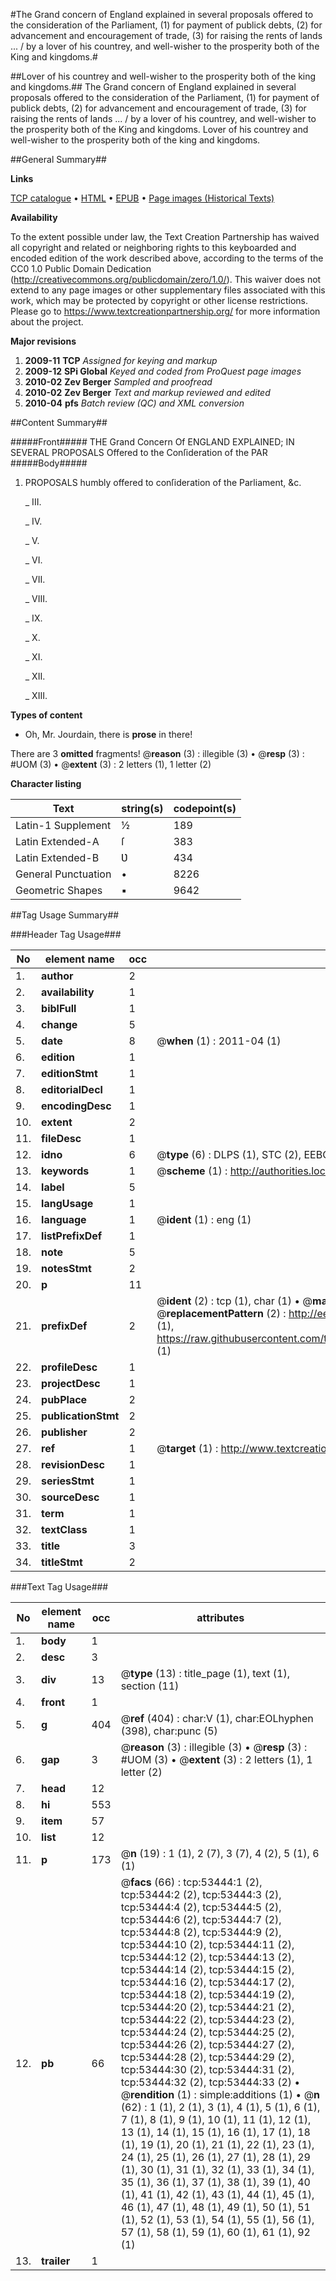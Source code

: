 #The Grand concern of England explained in several proposals offered to the consideration of the Parliament, (1) for payment of publick debts, (2) for advancement and encouragement of trade, (3) for raising the rents of lands ... / by a lover of his countrey, and well-wisher to the prosperity both of the King and kingdoms.#

##Lover of his countrey and well-wisher to the prosperity both of the king and kingdoms.##
The Grand concern of England explained in several proposals offered to the consideration of the Parliament, (1) for payment of publick debts, (2) for advancement and encouragement of trade, (3) for raising the rents of lands ... / by a lover of his countrey, and well-wisher to the prosperity both of the King and kingdoms.
Lover of his countrey and well-wisher to the prosperity both of the king and kingdoms.

##General Summary##

**Links**

[TCP catalogue](http://www.ota.ox.ac.uk/tcp/)  • 
[HTML](http://tei.it.ox.ac.uk/tcp/Texts-HTML/free/A41/A41753.html)  • 
[EPUB](http://tei.it.ox.ac.uk/tcp/Texts-EPUB/free/A41/A41753.epub) • 
[Page images (Historical Texts)](https://historicaltexts.jisc.ac.uk/eebo-12068670e)

**Availability**

To the extent possible under law, the Text Creation Partnership has waived all copyright and related or neighboring rights to this keyboarded and encoded edition of the work described above, according to the terms of the CC0 1.0 Public Domain Dedication (http://creativecommons.org/publicdomain/zero/1.0/). This waiver does not extend to any page images or other supplementary files associated with this work, which may be protected by copyright or other license restrictions. Please go to https://www.textcreationpartnership.org/ for more information about the project.

**Major revisions**

1. __2009-11__ __TCP__ *Assigned for keying and markup*
1. __2009-12__ __SPi Global__ *Keyed and coded from ProQuest page images*
1. __2010-02__ __Zev Berger__ *Sampled and proofread*
1. __2010-02__ __Zev Berger__ *Text and markup reviewed and edited*
1. __2010-04__ __pfs__ *Batch review (QC) and XML conversion*

##Content Summary##

#####Front#####
THE Grand Concern Of ENGLAND EXPLAINED; IN SEVERAL PROPOSALS Offered to the Conſideration of the PAR
#####Body#####

1. PROPOSALS humbly offered to conſideration of the Parliament, &c.

    _ III.

    _ IV.

    _ V.

    _ VI.

    _ VII.

    _ VIII.

    _ IX.

    _ X.

    _ XI.

    _ XII.

    _ XIII.

**Types of content**

  * Oh, Mr. Jourdain, there is **prose** in there!

There are 3 **omitted** fragments! 
 @__reason__ (3) : illegible (3)  •  @__resp__ (3) : #UOM (3)  •  @__extent__ (3) : 2 letters (1), 1 letter (2)

**Character listing**


|Text|string(s)|codepoint(s)|
|---|---|---|
|Latin-1 Supplement|½|189|
|Latin Extended-A|ſ|383|
|Latin Extended-B|Ʋ|434|
|General Punctuation|•|8226|
|Geometric Shapes|▪|9642|

##Tag Usage Summary##

###Header Tag Usage###

|No|element name|occ|attributes|
|---|---|---|---|
|1.|__author__|2||
|2.|__availability__|1||
|3.|__biblFull__|1||
|4.|__change__|5||
|5.|__date__|8| @__when__ (1) : 2011-04 (1)|
|6.|__edition__|1||
|7.|__editionStmt__|1||
|8.|__editorialDecl__|1||
|9.|__encodingDesc__|1||
|10.|__extent__|2||
|11.|__fileDesc__|1||
|12.|__idno__|6| @__type__ (6) : DLPS (1), STC (2), EEBO-CITATION (1), OCLC (1), VID (1)|
|13.|__keywords__|1| @__scheme__ (1) : http://authorities.loc.gov/ (1)|
|14.|__label__|5||
|15.|__langUsage__|1||
|16.|__language__|1| @__ident__ (1) : eng (1)|
|17.|__listPrefixDef__|1||
|18.|__note__|5||
|19.|__notesStmt__|2||
|20.|__p__|11||
|21.|__prefixDef__|2| @__ident__ (2) : tcp (1), char (1)  •  @__matchPattern__ (2) : ([0-9\-]+):([0-9IVX]+) (1), (.+) (1)  •  @__replacementPattern__ (2) : http://eebo.chadwyck.com/downloadtiff?vid=$1&page=$2 (1), https://raw.githubusercontent.com/textcreationpartnership/Texts/master/tcpchars.xml#$1 (1)|
|22.|__profileDesc__|1||
|23.|__projectDesc__|1||
|24.|__pubPlace__|2||
|25.|__publicationStmt__|2||
|26.|__publisher__|2||
|27.|__ref__|1| @__target__ (1) : http://www.textcreationpartnership.org/docs/. (1)|
|28.|__revisionDesc__|1||
|29.|__seriesStmt__|1||
|30.|__sourceDesc__|1||
|31.|__term__|1||
|32.|__textClass__|1||
|33.|__title__|3||
|34.|__titleStmt__|2||


###Text Tag Usage###

|No|element name|occ|attributes|
|---|---|---|---|
|1.|__body__|1||
|2.|__desc__|3||
|3.|__div__|13| @__type__ (13) : title_page (1), text (1), section (11)|
|4.|__front__|1||
|5.|__g__|404| @__ref__ (404) : char:V (1), char:EOLhyphen (398), char:punc (5)|
|6.|__gap__|3| @__reason__ (3) : illegible (3)  •  @__resp__ (3) : #UOM (3)  •  @__extent__ (3) : 2 letters (1), 1 letter (2)|
|7.|__head__|12||
|8.|__hi__|553||
|9.|__item__|57||
|10.|__list__|12||
|11.|__p__|173| @__n__ (19) : 1 (1), 2 (7), 3 (7), 4 (2), 5 (1), 6 (1)|
|12.|__pb__|66| @__facs__ (66) : tcp:53444:1 (2), tcp:53444:2 (2), tcp:53444:3 (2), tcp:53444:4 (2), tcp:53444:5 (2), tcp:53444:6 (2), tcp:53444:7 (2), tcp:53444:8 (2), tcp:53444:9 (2), tcp:53444:10 (2), tcp:53444:11 (2), tcp:53444:12 (2), tcp:53444:13 (2), tcp:53444:14 (2), tcp:53444:15 (2), tcp:53444:16 (2), tcp:53444:17 (2), tcp:53444:18 (2), tcp:53444:19 (2), tcp:53444:20 (2), tcp:53444:21 (2), tcp:53444:22 (2), tcp:53444:23 (2), tcp:53444:24 (2), tcp:53444:25 (2), tcp:53444:26 (2), tcp:53444:27 (2), tcp:53444:28 (2), tcp:53444:29 (2), tcp:53444:30 (2), tcp:53444:31 (2), tcp:53444:32 (2), tcp:53444:33 (2)  •  @__rendition__ (1) : simple:additions (1)  •  @__n__ (62) : 1 (1), 2 (1), 3 (1), 4 (1), 5 (1), 6 (1), 7 (1), 8 (1), 9 (1), 10 (1), 11 (1), 12 (1), 13 (1), 14 (1), 15 (1), 16 (1), 17 (1), 18 (1), 19 (1), 20 (1), 21 (1), 22 (1), 23 (1), 24 (1), 25 (1), 26 (1), 27 (1), 28 (1), 29 (1), 30 (1), 31 (1), 32 (1), 33 (1), 34 (1), 35 (1), 36 (1), 37 (1), 38 (1), 39 (1), 40 (1), 41 (1), 42 (1), 43 (1), 44 (1), 45 (1), 46 (1), 47 (1), 48 (1), 49 (1), 50 (1), 51 (1), 52 (1), 53 (1), 54 (1), 55 (1), 56 (1), 57 (1), 58 (1), 59 (1), 60 (1), 61 (1), 92 (1)|
|13.|__trailer__|1||
